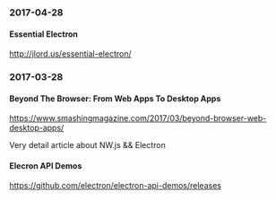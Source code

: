 ### 2017-04-28

#### Essential Electron

http://jlord.us/essential-electron/


### 2017-03-28

#### Beyond The Browser: From Web Apps To Desktop Apps

https://www.smashingmagazine.com/2017/03/beyond-browser-web-desktop-apps/

Very detail article about NW.js && Electron

#### Elecron API Demos

https://github.com/electron/electron-api-demos/releases

